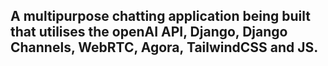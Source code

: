 

## A multipurpose chatting application being built that utilises the openAI API, Django, Django Channels, WebRTC, Agora, TailwindCSS and JS.
